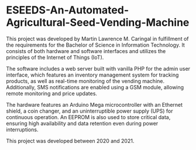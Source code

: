 # ESEEDS-An-Automated-Agricultural-Seed-Vending-Machine
This project was developed by Martin Lawrence M. Caringal in fulfillment of the requirements for the Bachelor of Science in Information Technology. It consists of both hardware and software interfaces and utilizes the principles of the Internet of Things (IoT).

The software includes a web server built with vanilla PHP for the admin user interface, which features an inventory management system for tracking products, as well as real-time monitoring of the vending machine. Additionally, SMS notifications are enabled using a GSM module, allowing remote monitoring and price updates.

The hardware features an Arduino Mega microcontroller with an Ethernet shield, a coin changer, and an uninterruptible power supply (UPS) for continuous operation. An EEPROM is also used to store critical data, ensuring high availability and data retention even during power interruptions.

This project was developed between 2020 and 2021.
